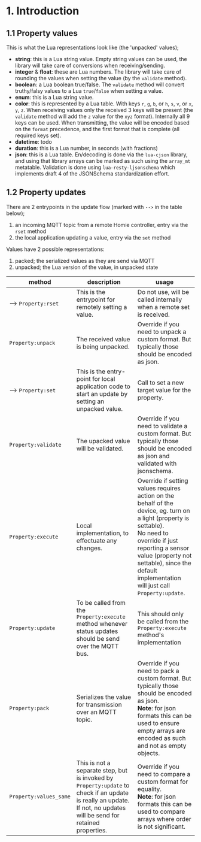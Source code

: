# 1. Introduction

## 1.1 Property values

This is what the Lua representations look like (the 'unpacked' values);
- **string**: this is a Lua string value. Empty string values can be used, the library will take care of conversions when receiving/sending.
- **integer** & **float**: these are Lua numbers. The library will take care of rounding the values when setting the value (by the `validate` method).
- **boolean**: a Lua boolean true/false. The `validate` method will convert truthy/falsy values to a Lua `true`/`false` when setting a value.
- **enum**: this is a Lua string value.
- **color**: this is represented by a Lua table. With keys `r`, `g`, `b`, or `h`, `s`, `v`, or `x`, `y`, `z`. When receiving values only the received 3 keys will be present (the `validate` method will add the `z` value for the `xyz` format). Internally all 9 keys can be used. When transmitting, the value will be encoded based on the `format` precedence, and the first format that is complete (all required keys set).
- **datetime**: todo
- **duration**: this is a Lua number, in seconds (with fractions)
- **json**: this is a Lua table. En/decoding is done via the `lua-cjson` library, and using that library arrays can be marked as such using the `array_mt` metatable. Validation is done using `lua-resty-ljsonschema` which implements draft 4 of the JSONSchema standardization effort.

## 1.2 Property updates

There are 2 entrypoints in the update flow (marked with `-->` in the table below);

1. an incoming MQTT topic from a remote Homie controller, entry via the `rset` method
2. the local application updating a value, entry via the `set` method

Values have 2 possible representations:

1. packed; the serialized values as they are send via MQTT
2. unpacked; the Lua version of the value, in unpacked state


method | description | usage
-|-|-
--> `Property:rset` | This is the entrypoint for remotely setting a value. | Do not use, will be called internally when a remote set is received.
`Property:unpack` | The received value is being unpacked. | Override if you need to unpack a custom format. But typically those should be encoded as json.
--> `Property:set` | This is the entry-point for local application code to start an update by setting an unpacked value. | Call to set a new target value for the property.
`Property:validate` | The upacked value will be validated. | Override if you need to validate a custom format. But typically those should be encoded as json and validated with jsonschema.
`Property:execute` | Local implementation, to effectuate any changes. | Override if setting values requires action on the behalf of the device, eg. turn on a light (property is settable). <br/>No need to override if just reporting a sensor value (property not settable), since the default implementation will just call `Property:update`.
`Property:update` | To be called from the `Property:execute` method whenever status updates should be send over the MQTT bus. | This should only be called from the `Property:execute` method's implementation
`Property:pack` | Serializes the value for transmission over an MQTT topic. | Override if you need to pack a custom format. But typically those should be encoded as json. <br/> **Note**: for json formats this can be used to ensure empty arrays are encoded as such and not as empty objects.
`Property:values_same`| This is not a separate step, but is invoked by `Property:update` to check if an update is really an update. If not, no updates will be send for retained properties. | Override if you need to compare a custom format for equality. <br/> **Note**: for json formats this can be used to compare arrays where order is not significant.
